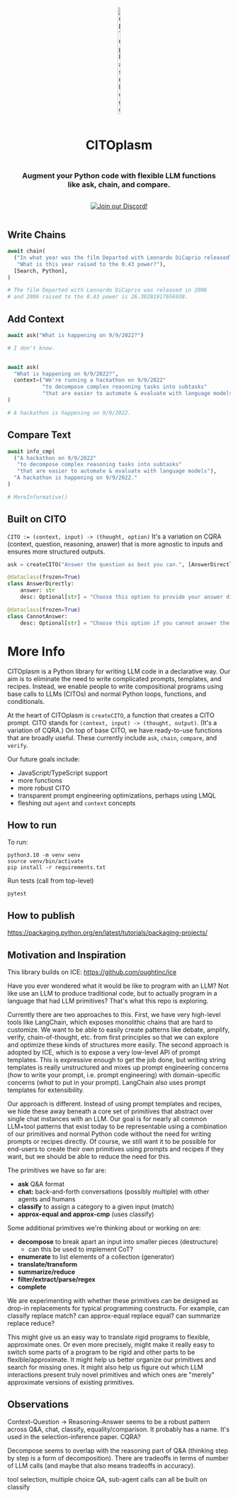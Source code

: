 <div align="center" style="display:flex;flex-direction:column;">
  <p>
  <a href="https://discord.gg/ArYxurZU">
    <img alt="CITOplasm logo" src="https://user-images.githubusercontent.com/21694516/232182002-bc1c43ed-6a2e-4278-aade-0c1e215467a1.jpeg" width="10%">
  </a>
  </p>
  <h1>CITOplasm
  <h3>Augment your Python code with flexible LLM functions
  <br />
  like ask, chain, and compare.</h3>
  <p>
    <a href="https://discord.gg/ArYxurZU">
      <img alt="Join our Discord!" src="https://dcbadge.vercel.app/api/server/ArYxurZU?style=flat">
    </a>
  </p>
</div>

## Write Chains
```python
await chain(
  ("In what year was the film Departed with Leonardo DiCaprio released?"
   "What is this year raised to the 0.43 power?"),
  [Search, Python],
)

# The film Departed with Leonardo DiCaprio was released in 2006
# and 2006 raised to the 0.43 power is 26.30281917656938.
```

## Add Context
```python
await ask("What is happening on 9/9/2022?")

# I don't know.


await ask(
  "What is happening on 9/9/2022?",
  context=("We're running a hackathon on 9/9/2022"
           "to decompose complex reasoning tasks into subtasks"
           "that are easier to automate & evaluate with language models....")
)

# A hackathon is happening on 9/9/2022.
```

## Compare Text
```python
await info_cmp(
  ("A hackathon on 9/9/2022"
   "to decompose complex reasoning tasks into subtasks"
   "that are easier to automate & evaluate with language models"),
  "A hackathon is happening on 9/9/2022."
)

# MoreInformative()
```

## Built on CITO
`CITO := (context, input) -> (thought, option)`
It's a variation on CQRA (context, question, reasoning, answer) that is more agnostic to inputs and ensures more structured outputs.

```python
ask = createCITO("Answer the question as best you can.", [AnswerDirectly, CannotAnswer])
```

```python
@dataclass(frozen=True)
class AnswerDirectly:
    answer: str
    desc: Optional[str] = "Choose this option to provide your answer directly."

@dataclass(frozen=True)
class CannotAnswer:
    desc: Optional[str] = "Choose this option if you cannot answer the question."
```

# More Info

CITOplasm is a Python library for writing LLM code in a declarative way. Our aim is to eliminate the need to write complicated prompts, templates, and recipes. Instead, we enable people to write compositional programs using base calls to LLMs (CITOs) and normal Python loops, functions, and conditionals.

At the heart of CITOplasm is `createCITO`, a function that creates a CITO prompt. CITO stands for `(context, input) -> (thought, output)`. (It's a variation of CQRA.) On top of base CITO, we have ready-to-use functions that are broadly useful. These currently include `ask`, `chain`, `compare`, and `verify`.

Our future goals include:
- JavaScript/TypeScript support
- more functions
- more robust CITO
- transparent prompt engineering optimizations, perhaps using LMQL
- fleshing out `agent` and `context` concepts

## How to run

To run:
```
python3.10 -m venv venv
source venv/bin/activate
pip install -r requirements.txt
```

Run tests (call from top-level)
```
pytest
```

## How to publish

https://packaging.python.org/en/latest/tutorials/packaging-projects/

## Motivation and Inspiration

This library builds on ICE: https://github.com/oughtinc/ice

Have you ever wondered what it would be like to program with an LLM? Not like use an LLM to produce
traditional code, but to actually program in a language that had LLM primitives? That's what this
repo is exploring.

Currently there are two approaches to this. First, we have very high-level tools like LangChain,
which exposes monolithic chains that are hard to customize. We want to be able to easily create
patterns like debate, amplify, verify, chain-of-thought, etc. from first principles so that we can
explore and optimize these kinds of structures more easily. The second approach is adopted by ICE,
which is to expose a very low-level API of prompt templates. This is expressive enough to get the
job done, but writing string templates is really unstructured and mixes up prompt engineering
concerns (*how* to write your prompt, i.e. prompt engineering) with domain-specific concerns (*what*
to put in your prompt). LangChain also uses prompt templates for extensibility.

Our approach is different. Instead of using prompt templates and recipes, we hide these away beneath
a core set of primitives that abstract over single chat instances with an LLM. Our goal is for
nearly all common LLM+tool patterns that exist today to be representable using a combination of our
primitives and normal Python code without the need for writing prompts or recipes directly. Of
course, we still want it to be possible for end-users to create their own primitives using prompts
and recipes if they want, but we should be able to reduce the need for this.

The primitives we
have so far are:

- **ask** Q&A format
- **chat:** back-and-forth conversations (possibly multiple) with other agents and humans
- **classify** to assign a category to a given input (match)
- **approx-equal and approx-cmp** (uses classify)

Some additional primitives we're thinking about or working on are:

- **decompose** to break apart an input into smaller pieces (destructure)
  - can this be used to implement CoT?
- **enumerate** to list elements of a collection (generator)
- **translate/transform**
- **summarize/reduce**
- **filter/extract/parse/regex**
- **complete**

We are experimenting with whether these primitives can be designed as drop-in replacements for
typical programming constructs. For example, can classify replace match? can approx-equal replace
equal? can summarize replace reduce?

This might give us an easy way to translate rigid programs to flexible, approximate ones. Or even
more precisely, might make it really easy to switch some parts of a program to be rigid and other
parts to be flexible/approximate. It might
help us better organize our primitives and search for missing ones. It might also help us figure out
which LLM interactions present truly novel primitives and which ones are "merely" approximate
versions of existing primitives.

## Observations

Context-Question -> Reasoning-Answer seems to be a robust pattern across Q&A, chat, classify,
equality/comparison. It probably has a name. It's used in the selection-inference paper. CQRA?

Decompose seems to overlap with the reasoning part of Q&A (thinking step by step is a form of decomposition). There are tradeoffs in terms of number of LLM calls (and
maybe that also means tradeoffs in accuracy).

tool selection, multiple choice QA, sub-agent calls can all be built on classify
